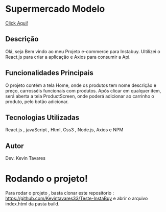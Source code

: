# Supermercado Modelo
<a href='https://teste-insta-buy.vercel.app/'>Click Aqui!</a>


## Descrição
Olá, seja Bem vindo ao meu Projeto e-commerce para Instabuy.
Ultilizei o React.js para criar a aplicação e  Axios para consumir a Api.

## Funcionalidades Principais
O projeto contém a tela Home, onde os produtos tem nome descrição e preço, carrosséis funcionais  com produtos.
Após clicar em qualquer item, será aberta a tela ProductScreen, onde poderá adicionar ao carrinho o produto, pelo botão adicionar.

## Tecnologias Utilizadas
React.js , javaScript , Html, Css3 , Node.js, Axios e NPM


## Autor
Dev. Kevin Tavares

# Rodando o projeto!
Para rodar o projeto , basta clonar este repositorio : https://github.com/Kevintavares33/Teste-InstaBuy 
e abrir o arquivo index.html da pasta  build.


